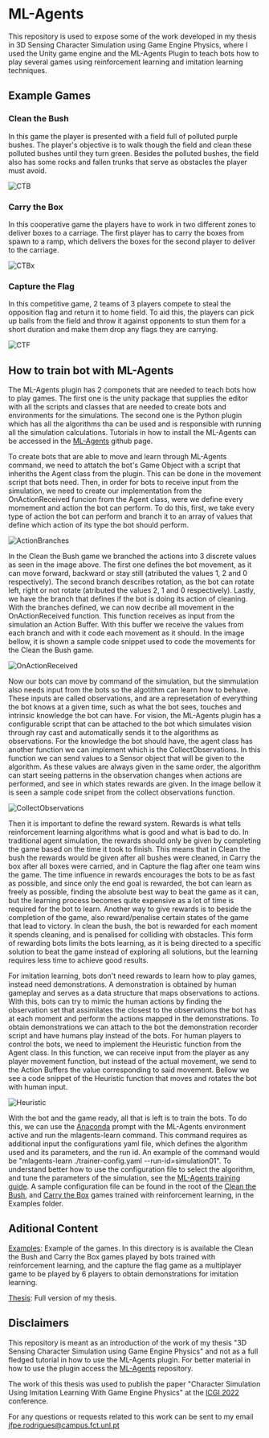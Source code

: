# ML-Agents

This repository is used to expose some of the work developed in my thesis in 3D Sensing Character Simulation using Game Engine Physics, where I used the Unity game engine and the ML-Agents Plugin to teach bots how to play several games using reinforcement learning and imitation learning techniques.

## Example Games

### Clean the Bush

In this game the player is presented with a field full of polluted purple bushes. The player's objective is to walk though the field and clean these polluted bushes until they turn green. Besides the polluted bushes, the field also has some rocks and fallen trunks that serve as obstacles the player must avoid.

![CTB](/cleanthebush.PNG)

### Carry the Box

In this cooperative game the players have to work in two different zones to deliver boxes to a carriage. The first player has to carry the boxes from spawn to a ramp, which delivers the boxes for the second player to deliver to the carriage.

![CTBx](/carrythebox.PNG)

### Capture the Flag

In this competitive game, 2 teams of 3 players compete to steal the opposition flag and return it to home field. To aid this, the players can pick up balls from the field and throw it against opponents to stun them for a short duration and make them drop any flags they are carrying.

![CTF](/capturetheflag.PNG)

## How to train bot with ML-Agents

The ML-Agents plugin has 2 componets that are needed to teach bots how to play games. The first one is the unity package that supplies the editor with all the scripts and classes that are needed to create bots and environments for the simulations. The second one is the Python plugin which has all the algorithms tha can be used and is responsible with running all the simulation calculations. Tutorials in how to install the ML-Agents can be accessed in the [ML-Agents](https://github.com/miyamotok0105/unity-ml-agents/tree/master/docs) github page.

To create bots that are able to move and learn through ML-Agents command, we need to attatch the bot's Game Object with a script that inheriths the Agent class from the plugin. This can be done in the movement script that bots need. Then, in order for bots to receive input from the simulation, we need to create our implementation from the OnActionReceived funcion from the Agent class, were we define every momement and action the bot can perform. To do this, first, we take every type of action the bot can perform and branch it to an array of values that define which action of its type the bot should perform. 

![ActionBranches](ActionBranches.PNG)

In the Clean the Bush game we branched the actions into 3 discrete values as seen in the image above. The first one defines the bot movement, as it can move forward, backward or stay still (atributed the values 1, 2 and 0 respectively). The second branch describes rotation, as the bot can rotate left, right or not rotate (atributed the values 2, 1 and 0 respectively). Lastly, we have the branch that defines if the bot is doing its action of cleaning. With the branches defined, we can now decribe all movement in the OnActionReceived function. This function receives as input from the simulation an Action Buffer. With this buffer we receive the values from each branch and with it code each movement as it should. In the image bellow, it is shown a sample code snippet used to code the movements for the Clean the Bush game.

![OnActionReceived](OnActionReceived.PNG)

Now our bots can move by command of the simulation, but the simmulation also needs input from the bots so the algotithm can learn how to behave. These inputs are called observations, and are a represetation of everything the bot knows at a given time, such as what the bot sees, touches and intrinsic knowledge the bot can have. For vision, the ML-Agents plugin has a configurable script that can be attached to the bot which simulates vision through ray cast and automatically sends it to the algorithms as observations. For the knowledge the bot should have, the agent class has another function we can implement which is the CollectObservations. In this function we can send values to a Sensor object that will be given to the algorithm. As these values are always given in the same order, the algorithm can start seeing patterns in the observation changes when actions are performed, and see in which states rewards are given. In the image bellow it is seen a sample code snipet from the collect observations function.

![CollectObservations](ObservationsCode.PNG)

Then it is important to define the reward system. Rewards is what tells reinforcement learning algorithms what is good and what is bad to do. In traditional agent simulation, the rewards should only be given by completing the game based on the time it took to finish. This means that in Clean the bush the rewards would be given after all bushes were cleaned, in Carry the box after all boxes were carried, and in Capture the flag after one team wins the game. The time influence in rewards encourages the bots to be as fast as possible, and since only the end goal is rewarded, the bot can learn as freely as possible, finding the absolute best way to beat the game as it can, but the learning process becomes quite expensive as a lot of time is required for the bot to learn. Another way to give rewards is to beside the completion of the game, also reward/penalise certain states of the game that lead to victory. In clean the bush, the bot is rewarded for each moment it spends cleaning, and is penalised for colliding with obstacles. This form of rewarding bots limits the bots learning, as it is being directed to a specific solution to beat the game instead of exploring all solutions, but the learning requires less time to achieve good results.

For imitation learning, bots don't need rewards to learn how to play games, instead need demonstrations. A demonstration is obtained by human gameplay and serves as a data structure that maps observations to actions. With this, bots can try to mimic the human actions by finding the observation set that assimilates the closest to the observations the bot has at each moment and perform the actions mapped in the demonstrations. To obtain demonstrations we can attach to the bot the demonstration recorder script and have humans play instead of the bots. For human players to control the bots, we need to implement the Heuristic function from the Agent class. In this function, we can receive input from the player as any player movement function, but instead of the actual movement, we send to the Action Buffers the value corresponding to said movement. Bellow we see a code snippet of the Heuristic function that moves and rotates the bot with human input.

![Heuristic](HeuristicCode.PNG)

With the bot and the game ready, all that is left is to train the bots. To do this, we can use the [Anaconda](https://www.anaconda.com/) prompt with the ML-Agents environment active and run the mlagents-learn command. This command requires as additional input the configurations yaml file, which defines the algorithm used and its parameters, and the run id. An example of the command would be "mlagents-learn ./trainer-config.yaml --run-id=simulation01". To understand better how to use the configuration file to select the algorithm, and tune the parameters of the simulation, see the [ML-Agents training guide](https://github.com/gzrjzcx/ML-agents/blob/master/docs/Training-ML-Agents.md). A sample configuration file can be found in the root of the [Clean the Bush](/Examples/Clean%20the%20Bush_RL/), and [Carry the Box](/Examples/Carry%20the%20Box_RL/) games trained with reinforcement learning, in the Examples folder.

## Aditional Content

[Examples](/Examples/): Example of the games. In this directory is is available the Clean the Bush and Carry the Box games played by bots trained with reinforcement learning, and the capture the flag game as a multiplayer game to be played by 6 players to obtain demonstrations for imitation learning.

[Thesis](/Thesis/): Full version of my thesis.

## Disclaimers

This repository is meant as an introduction of the work of my thesis "3D Sensing Character Simulation using Game Engine Physics" and not as a full fledged tutorial in how to use the ML-Agents plugin. For better material in how to use the plugin access the [ML-Agents](https://github.com/Unity-Technologies/ml-agents) repository.

The work of this thesis was used to publish the paper "Character Simulation Using Imitation Learning With Game Engine Physics" at the [ICGI 2022](https://gpcg.pt/icgi2022/) conference.

For any questions or requests related to this work can be sent to my email jfpe.rodrigues@campus.fct.unl.pt
